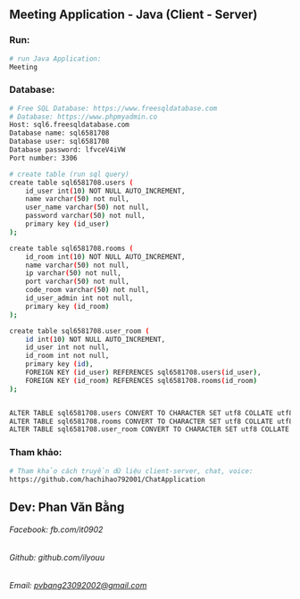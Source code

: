 ## Meeting Application - Java (Client - Server)

### Run:
```bash
# run Java Application:
Meeting
```

### Database:
```bash
# Free SQL Database: https://www.freesqldatabase.com
# Database: https://www.phpmyadmin.co
Host: sql6.freesqldatabase.com
Database name: sql6581708
Database user: sql6581708
Database password: lfvceV4iVW
Port number: 3306

# create table (run sql query)
create table sql6581708.users (
    id_user int(10) NOT NULL AUTO_INCREMENT,
    name varchar(50) not null,
    user_name varchar(50) not null,
    password varchar(50) not null,
    primary key (id_user)
);

create table sql6581708.rooms (
    id_room int(10) NOT NULL AUTO_INCREMENT,
    name varchar(50) not null,
    ip varchar(50) not null,
    port varchar(50) not null,
    code_room varchar(50) not null,
    id_user_admin int not null,
    primary key (id_room)
);

create table sql6581708.user_room (
    id int(10) NOT NULL AUTO_INCREMENT,
    id_user int not null,
    id_room int not null,
    primary key (id),
    FOREIGN KEY (id_user) REFERENCES sql6581708.users(id_user),
    FOREIGN KEY (id_room) REFERENCES sql6581708.rooms(id_room)
);


ALTER TABLE sql6581708.users CONVERT TO CHARACTER SET utf8 COLLATE utf8_unicode_ci;
ALTER TABLE sql6581708.rooms CONVERT TO CHARACTER SET utf8 COLLATE utf8_unicode_ci;
ALTER TABLE sql6581708.user_room CONVERT TO CHARACTER SET utf8 COLLATE utf8_unicode_ci;
```

### Tham khảo:
```bash
# Tham khảo cách truyền dữ liệu client-server, chat, voice:
https://github.com/hachihao792001/ChatApplication
```

## Dev: Phan Văn Bằng
###### Facebook: fb.com/it0902
###### Github: github.com/ilyouu
###### Email: pvbang23092002@gmail.com

